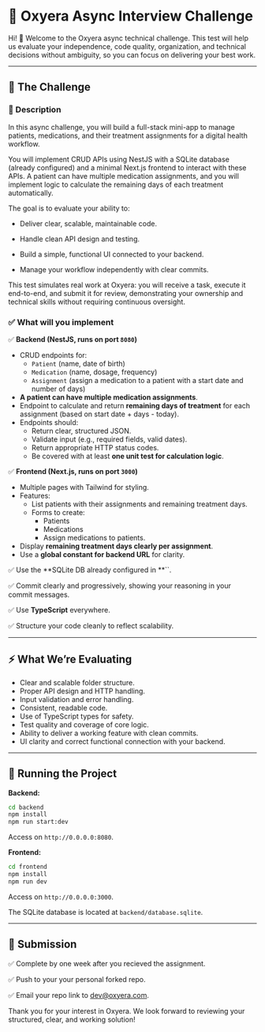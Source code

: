 # 🚀 Oxyera Async Interview Challenge

Hi! 👋 Welcome to the Oxyera async technical challenge. This test will help us evaluate your independence, code quality, organization, and technical decisions without ambiguity, so you can focus on delivering your best work.

---

## 🎯 The Challenge

### 📝 Description

In this async challenge, you will build a full-stack mini-app to manage patients, medications, and their treatment assignments for a digital health workflow.

You will implement CRUD APIs using NestJS with a SQLite database (already configured) and a minimal Next.js frontend to interact with these APIs. A patient can have multiple medication assignments, and you will implement logic to calculate the remaining days of each treatment automatically.

The goal is to evaluate your ability to:

- Deliver clear, scalable, maintainable code.

- Handle clean API design and testing.

- Build a simple, functional UI connected to your backend.

- Manage your workflow independently with clear commits.

This test simulates real work at Oxyera: you will receive a task, execute it end-to-end, and submit it for review, demonstrating your ownership and technical skills without requiring continuous oversight.

### ✅ What will you implement 

✅ **Backend (NestJS, runs on port **`8080`**)**

- CRUD endpoints for:
  - `Patient` (name, date of birth)
  - `Medication` (name, dosage, frequency)
  - `Assignment` (assign a medication to a patient with a start date and number of days)
- **A patient can have multiple medication assignments**.
- Endpoint to calculate and return **remaining days of treatment** for each assignment (based on start date + days - today).
- Endpoints should:
  - Return clear, structured JSON.
  - Validate input (e.g., required fields, valid dates).
  - Return appropriate HTTP status codes.
  - Be covered with at least **one unit test for calculation logic**.

✅ **Frontend (Next.js, runs on port **`3000`**)**

- Multiple pages with Tailwind for styling.
- Features:
  - List patients with their assignments and remaining treatment days.
  - Forms to create:
    - Patients
    - Medications
    - Assign medications to patients.
- Display **remaining treatment days clearly per assignment**.
- Use a **global constant for backend URL** for clarity.

✅ Use the **SQLite DB already configured in **``.

✅ Commit clearly and progressively, showing your reasoning in your commit messages.

✅ Use **TypeScript** everywhere.

✅ Structure your code cleanly to reflect scalability.

---

## ⚡ What We’re Evaluating

- Clear and scalable folder structure.
- Proper API design and HTTP handling.
- Input validation and error handling.
- Consistent, readable code.
- Use of TypeScript types for safety.
- Test quality and coverage of core logic.
- Ability to deliver a working feature with clean commits.
- UI clarity and correct functional connection with your backend.

---

## 🚀 Running the Project

**Backend:**

```bash
cd backend
npm install
npm run start:dev
```

Access on `http://0.0.0.0:8080`.

**Frontend:**

```bash
cd frontend
npm install
npm run dev
```

Access on `http://0.0.0.0:3000`.

The SQLite database is located at `backend/database.sqlite`.

---

## 📩 Submission

✅ Complete by one week after you recieved the assignment. 

✅ Push to your your personal forked repo. 

✅ Email your repo link to [dev@oxyera.com](mailto\:dev@oxyera.com).

Thank you for your interest in Oxyera. We look forward to reviewing your structured, clear, and working solution!

